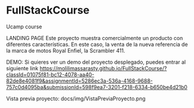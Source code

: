 # FullStackCourse
Ucamp course

LANDING PAGE
Este proyecto muestra comercialmente un producto con diferentes características. En este caso, la venta de la nueva referencia de la marca de motos Royal Enfiel, la Scrambler 411.

DEMO:
Si quieres ver un demo del proyecto desplegado, puedes entrar al siguiente link
https://molilimassarasty.github.io/FullStackCourse/?classId=01075f81-bc12-4078-aa40-82de8e4081f9&assignmentId=5286ec3a-536a-4168-9688-757c0d4095ba&submissionId=598f9ea7-3201-f218-6334-b650be4d21b0


Vista previa proyecto:
docs/img/VistaPreviaProyecto.png